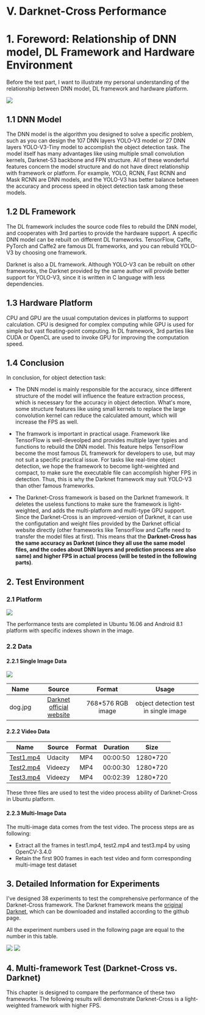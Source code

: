 # V. Darknet-Cross Performance

# 1. Foreword: Relationship of DNN model, DL Framework and Hardware Environment

Before the test part, I want to illustrate my personal understanding of the relationship between DNN model, DL framework and hardware platform.

![](img/67.png)

## 1.1 DNN Model

The DNN model is the algorithm you designed to solve a specific problem, such as you can design the 107 DNN layers YOLO-V3 model or 27 DNN layers YOLO-V3-Tiny model to accomplish the object detection task. The model itself has many advantages like using multiple small convolution kernels, Darknet-53 backbone and FPN structure. All of these wonderful features concern the model structure and do not have direct relationship with framework or platform. For example, YOLO, RCNN, Fast RCNN and Mask RCNN are DNN models, and the YOLO-V3 has better balance between the accuracy and process speed in object detection task among these models.

## 1.2 DL Framework

The DL framework includes the source code files to rebuild the DNN model, and cooperates  with 3rd parties to provide the hardware support. A specific DNN model can be rebuilt on different DL frameworks. TensorFlow, Caffe, PyTorch and Caffe2 are famous DL frameworks, and you can rebuild YOLO-V3 by choosing one framework. 

Darknet is also a DL framework. Although YOLO-V3 can be rebuilt on other frameworks, the Darknet provided by the same author will provide better support for YOLO-V3, since it is written in C language with less dependencies. 

## 1.3 Hardware Platform

CPU and GPU are the usual computation devices in platforms to support calculation. CPU is designed for complex computing while GPU is used for simple but vast floating-point computing. In DL framework, 3rd parties like CUDA or OpenCL are used to invoke GPU for improving the computation speed.

## 1.4 Conclusion

In conclusion, for object detection task:

- The DNN model is mainly responsible for the accuracy, since different structure of the model will influence the feature extraction process, which is necessary for the accuracy in object detection. What's more, some structure features like using small kernels to replace the large convolution kernel can reduce the calculated amount, which will increase the FPS as well.

- The framwork is important in practical usage. Framework like TensorFlow is well-deveolped and provides multiple layer typies and functions to rebuild the DNN model. This feature helps TensorFlow become the most famous DL framework for developers to use, but may not suit a specific practical issue. For tasks like real-time object detection, we hope the framework to become light-weighted and compact, to make sure the executable file can accomplish higher FPS in detection. Thus, this is why the Darknet framework may suit YOLO-V3 than other famous frameworks.

- The Darknet-Cross framework is based on the Darknet framework. It deletes the useless functions to make sure the framework is light-weighted, and adds the multi-platform and multi-type GPU support. Since the Darknet-Cross is an improved-version of Darknet, it can use the configutation and weight files provided by the Darknet official website directly (other frameworks like TensorFlow and Caffe need to transfer the model files at first). This means that the **Darknet-Cross has the same accuracy as Darknet (since they all use the same model files, and the codes about DNN layers and prediction process are also same) and higher FPS in actual process (will be tested in the following parts)**.

## 2. Test Environment

### 2.1 Platform

![](img/63.png)

The performance tests are completed in Ubuntu 16.06 and Android 8.1 platform with specific indexes shown in the image.

### 2.2 Data

#### 2.2.1 Single Image Data

![](img/64.png)

|Name|Source|Format|Usage|
|:--:|:--:|:--:|:--:|
|dog.jpg|[Darknet official website](https://pjreddie.com/darknet/yolo/)|768*576 RGB image|object detection test in single image|

#### 2.2.2 Video Data

|Name|Source|Format|Duration|Size|
|:--:|:--:|:--:|:--:|:--:|
|[Test1.mp4](https://drive.google.com/open?id=1CU4PIWpXPMsFdbJ8xtMX8AjwoF9xjHIA)|Udacity|MP4|00:00:50|1280*720|
|[Test2.mp4](https://drive.google.com/open?id=1t9NUVHbatGlId5yZuB9feyrcwzAiKeeA)|Videezy|MP4|00:00:30|1280*720|
|[Test3.mp4](https://drive.google.com/open?id=1QmH1vcW6vGev16jAZ2VkvPP4_SKSHUqY)|Videezy|MP4|00:02:39|1280*720|

These three files are used to test the video process ability of Darknet-Cross in Ubuntu platform.

#### 2.2.3 Multi-Image Data

The multi-image data comes from the test video. The process steps are as following:

- Extract all the frames in test1.mp4, test2.mp4 and test3.mp4 by using OpenCV-3.4.0
- Retain the first 900 frames in each test video and form corresponding multi-image test dataset

## 3. Detailed Information for Experiments

I've designed 38 experiments to test the comprehensive performance of the Darknet-Cross framework. The Darknet framework means the [original Darknet](https://github.com/pjreddie/darknet), which can be downloaded and installed according to the github page.

All the experiment numbers used in the following page are equal to the number in this table.

![](img/65.png)
![](img/66.png)

## 4. Multi-framework Test (Darknet-Cross vs. Darknet)

This chapter is designed to compare the performance of these two frameworks. The following results will demonstrate Darknet-Cross is a light-weighted framework with higher FPS.

